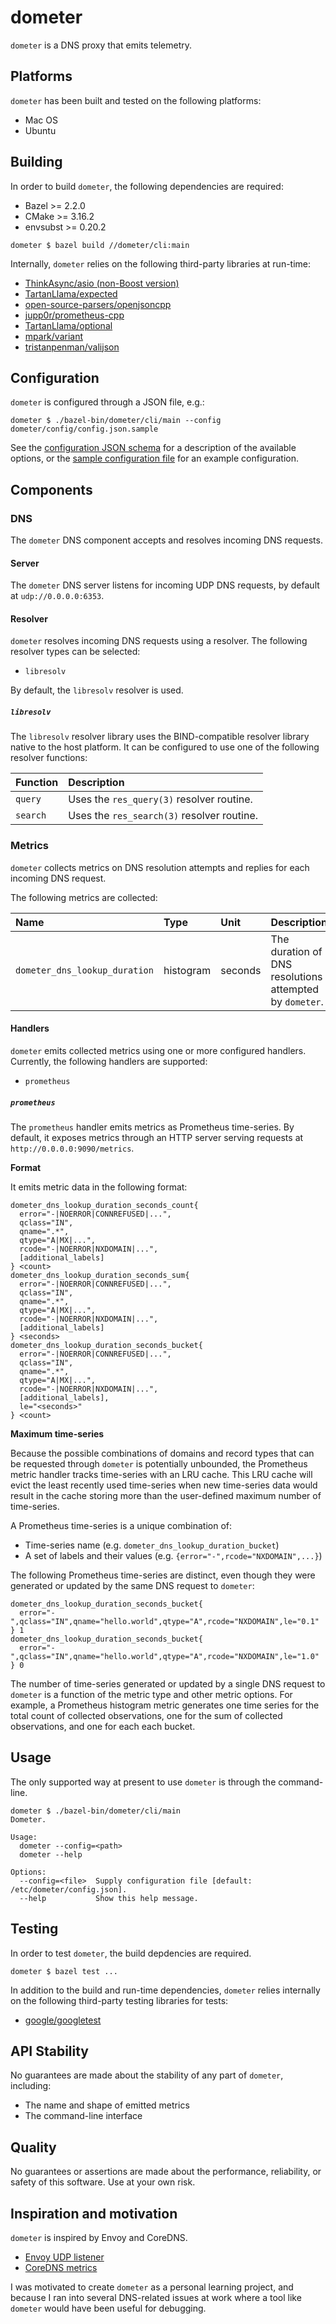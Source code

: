 # dometer

`dometer` is a DNS proxy that emits telemetry.

## Platforms

`dometer` has been built and tested on the following platforms:

 * Mac OS
 * Ubuntu
 
## Building

In order to build `dometer`, the following dependencies are required:

 * Bazel >= 2.2.0
 * CMake >= 3.16.2
 * envsubst >= 0.20.2

```
dometer $ bazel build //dometer/cli:main
```

Internally, `dometer` relies on the following third-party libraries at run-time:

 * [ThinkAsync/asio (non-Boost version)](http://think-async.com/Asio)
 * [TartanLlama/expected](https://github.com/TartanLlama/expected)
 * [open-source-parsers/openjsoncpp](https://github.com/open-source-parsers/jsoncpp)
 * [jupp0r/prometheus-cpp](https://github.com/jupp0r/prometheus-cpp)
 * [TartanLlama/optional](https://github.com/TartanLlama/optional)
 * [mpark/variant](https://github.com/mpark/variant)
 * [tristanpenman/valijson](https://github.com/tristanpenman/valijson)

## Configuration

`dometer` is configured through a JSON file, e.g.:

```
dometer $ ./bazel-bin/dometer/cli/main --config dometer/config/config.json.sample
```

See the [configuration JSON schema](./dometer/config/schema.json) for a description
of the available options, or the [sample configuration file](./dometer/config/config.json.sample)
for an example configuration.

## Components

### DNS

The `dometer` DNS component accepts and resolves incoming DNS requests.

#### Server

The `dometer` DNS server listens for incoming UDP DNS requests, by default at
`udp://0.0.0.0:6353`.

#### Resolver

`dometer` resolves incoming DNS requests using a resolver. The following
resolver types can be selected:

 * `libresolv`

By default, the `libresolv` resolver is used.

##### `libresolv`

The `libresolv` resolver library uses the BIND-compatible resolver library native
to the host platform. It can be configured to use one of the following resolver
functions:

| Function | Description |
| :------- | :---------- |
| `query`  | Uses the `res_query(3)` resolver routine. |
| `search` | Uses the `res_search(3)` resolver routine. |

### Metrics

`dometer` collects metrics on DNS resolution attempts and replies for each
incoming DNS request.

The following metrics are collected:

| Name | Type | Unit | Description |
| :---- | :---- | :---- | :----------- |
| `dometer_dns_lookup_duration` | histogram | seconds | The duration of DNS resolutions attempted by `dometer`. |

#### Handlers

`dometer` emits collected metrics using one or more configured handlers.
Currently, the following handlers are supported:

 * `prometheus`

##### `prometheus`

The `prometheus` handler emits metrics as Prometheus time-series. By default, it
exposes metrics through an HTTP server serving requests at `http://0.0.0.0:9090/metrics`.

**Format**

It emits metric data in the following format:

```
dometer_dns_lookup_duration_seconds_count{
  error="-|NOERROR|CONNREFUSED|...",
  qclass="IN",
  qname=".*",
  qtype="A|MX|...",
  rcode="-|NOERROR|NXDOMAIN|...",
  [additional_labels]
} <count>
dometer_dns_lookup_duration_seconds_sum{
  error="-|NOERROR|CONNREFUSED|...",
  qclass="IN",
  qname=".*",
  qtype="A|MX|...",
  rcode="-|NOERROR|NXDOMAIN|...",
  [additional_labels]
} <seconds>
dometer_dns_lookup_duration_seconds_bucket{
  error="-|NOERROR|CONNREFUSED|...",
  qclass="IN",
  qname=".*",
  qtype="A|MX|...",
  rcode="-|NOERROR|NXDOMAIN|...",
  [additional_labels],
  le="<seconds>"
} <count>
```

**Maximum time-series**

Because the possible combinations of domains and record types that can be
requested through `dometer` is potentially unbounded, the Prometheus metric
handler tracks time-series with an LRU cache. This LRU cache will evict the
least recently used time-series when new time-series data would result in the
cache storing more than the user-defined maximum number of time-series.

A Prometheus time-series is a unique combination of:
 
  * Time-series name (e.g. `dometer_dns_lookup_duration_bucket`)
  * A set of labels and their values (e.g. `{error="-",rcode="NXDOMAIN",...}`)

The following Prometheus time-series are distinct, even though they were
generated or updated by the same DNS request to `dometer`:

```
dometer_dns_lookup_duration_seconds_bucket{
  error="-",qclass="IN",qname="hello.world",qtype="A",rcode="NXDOMAIN",le="0.1"
} 1
dometer_dns_lookup_duration_seconds_bucket{
  error="-",qclass="IN",qname="hello.world",qtype="A",rcode="NXDOMAIN",le="1.0"
} 0
```

The number of time-series generated or updated by a single DNS request to
`dometer` is a function of the metric type and other metric options. For
example, a Prometheus histogram metric generates one time series for the total
count of collected observations, one for the sum of collected observations, and
one for each each bucket.

## Usage

The only supported way at present to use `dometer` is through the command-line.

```
dometer $ ./bazel-bin/dometer/cli/main
Dometer.

Usage:
  dometer --config=<path>
  dometer --help

Options:
  --config=<file>  Supply configuration file [default: /etc/dometer/config.json].
  --help           Show this help message.
```

## Testing

In order to test `dometer`, the build depdencies are required.

```
dometer $ bazel test ... 
```

In addition to the build and run-time dependencies, `dometer` relies internally
on the following third-party testing libraries for tests:

 * [google/googletest](https://github.com/google/googletest)

## API Stability

No guarantees are made about the stability of any part of `dometer`, including:

 * The name and shape of emitted metrics
 * The command-line interface

## Quality

No guarantees or assertions are made about the performance, reliability, or
safety of this software. Use at your own risk.

## Inspiration and motivation

`dometer` is inspired by Envoy and CoreDNS.

- [Envoy UDP listener](https://www.envoyproxy.io/docs/envoy/latest/configuration/listeners/udp_filters/udp_proxy)
- [CoreDNS metrics](https://github.com/coredns/coredns/tree/master/plugin/metrics)

I was motivated to create `dometer` as a personal learning project, and because
I ran into several DNS-related issues at work where a tool like `dometer` would
have been useful for debugging.
